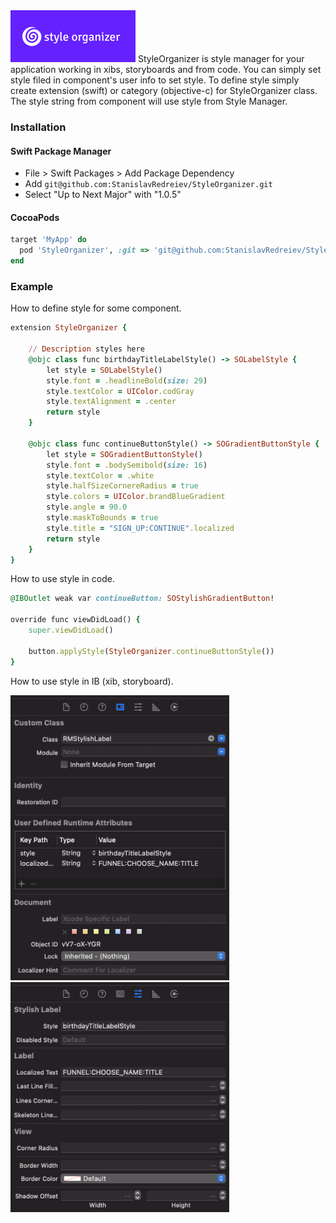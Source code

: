 <img src="https://github.com/StanislavRedreiev/StyleOrganizer/blob/main/documentation/images/style_organizer_logo.png" alt="xib" title="xib" width="200"/>
StyleOrganizer is style manager for your application working in xibs, storyboards and from code. You can simply set style filed in component's user info to set style. To define style simply create extension (swift) or category (objective-c) for StyleOrganizer class. The style string from component will use style from Style Manager.

### Installation

#### Swift Package Manager

- File > Swift Packages > Add Package Dependency
- Add `git@github.com:StanislavRedreiev/StyleOrganizer.git`
- Select "Up to Next Major" with "1.0.5"

#### CocoaPods

```ruby
target 'MyApp' do
  pod 'StyleOrganizer', :git => 'git@github.com:StanislavRedreiev/StyleOrganizer.git'
end
```

### Example

How to define style for some component.
```ruby
extension StyleOrganizer {

    // Description styles here
    @objc class func birthdayTitleLabelStyle() -> SOLabelStyle {
        let style = SOLabelStyle()
        style.font = .headlineBold(size: 29)
        style.textColor = UIColor.codGray
        style.textAlignment = .center
        return style
    }
    
    @objc class func continueButtonStyle() -> SOGradientButtonStyle {
        let style = SOGradientButtonStyle()
        style.font = .bodySemibold(size: 16)
        style.textColor = .white
        style.halfSizeCornereRadius = true
        style.colors = UIColor.brandBlueGradient
        style.angle = 90.0
        style.maskToBounds = true
        style.title = "SIGN_UP:CONTINUE".localized
        return style
    }
}
```
How to use style in code.
```ruby
@IBOutlet weak var continueButton: SOStylishGradientButton!

override func viewDidLoad() {
    super.viewDidLoad()

    button.applyStyle(StyleOrganizer.continueButtonStyle())
}
```
How to use style in IB (xib, storyboard).

<img src="https://github.com/StanislavRedreiev/StyleOrganizer/blob/main/documentation/images/example_setup_style_ib_1.png" alt="xib" title="xib" width="350"/>
<img src="https://github.com/StanislavRedreiev/StyleOrganizer/blob/main/documentation/images/example_setup_style_ib_2.png" alt="xib" title="xib" width="350"/>
